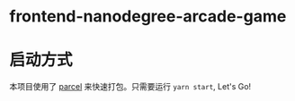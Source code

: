# frontend-nanodegree-arcade-game

# 启动方式

本项目使用了 [parcel](https://parceljs.org) 来快速打包。只需要运行 `yarn start`, Let's Go!
